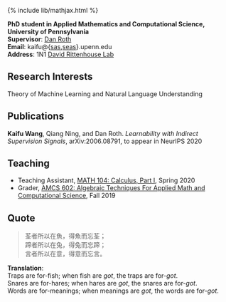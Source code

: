 {% include lib/mathjax.html %}

**PhD student in Applied Mathematics and Computational Science, University of Pennsylvania**  
**Supervisor**: [Dan Roth](http://www.cis.upenn.edu/~danroth/)  
**Email**: kaifu@{[sas](mailto:kaifu@sas.upenn.edu),[seas](mailto:kaifu@seas.upenn.edu)}.upenn.edu  
**Address**: 1N1 [David Rittenhouse Lab](http://maps.google.com/maps?daddr=David%20Rittenhouse%20Laboratory@39.952099,-75.189903)  

## Research Interests

Theory of Machine Learning and Natural Language Understanding

## Publications

**Kaifu Wang**, Qiang Ning, and Dan Roth. *Learnability with Indirect Supervision Signals*, arXiv:2006.08791, to appear in NeurIPS 2020

## Teaching

- Teaching Assistant, [MATH 104: Calculus, Part I](https://www.math.upenn.edu/undergraduate/calculus-homepages/calculus/mathematics-104), Spring 2020
- Grader, [AMCS 602: Algebraic Techniques For Applied Math and Computational Science](https://www.math.upenn.edu/~zwang423/AMCS602_2019.html), Fall 2019

## Quote

> 荃者所以在魚，得魚而忘荃；  
> 蹄者所以在兔，得兔而忘蹄；  
> 言者所以在意，得意而忘言。

**Translation**:  
Traps are for-fish; when fish are *got*, the traps are for-*got*.  
Snares are for-hares; when hares are *got*, the snares are for-*got*.  
Words are for-meanings; when meanings are *got*, the words are for-*got*.  
